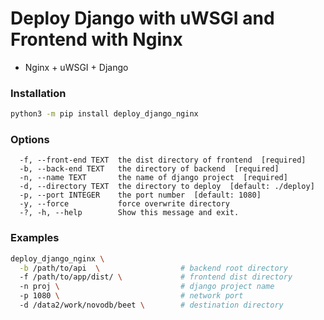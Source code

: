 # Deploy Django with uWSGI and Frontend with Nginx
- Nginx + uWSGI + Django


### Installation
```bash
python3 -m pip install deploy_django_nginx
```

### Options
```
  -f, --front-end TEXT  the dist directory of frontend  [required]
  -b, --back-end TEXT   the directory of backend  [required]
  -n, --name TEXT       the name of django project  [required]
  -d, --directory TEXT  the directory to deploy  [default: ./deploy]
  -p, --port INTEGER    the port number  [default: 1080]
  -y, --force           force overwrite directory
  -?, -h, --help        Show this message and exit.
```

### Examples
```bash
deploy_django_nginx \
  -b /path/to/api  \                  # backend root directory
  -f /path/to/app/dist/ \             # frontend dist directory
  -n proj \                           # django project name
  -p 1080 \                           # network port
  -d /data2/work/novodb/beet \        # destination directory
```
